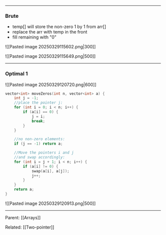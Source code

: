 
---
### Brute

- temp[] will store the non-zero 1 by 1 from arr[]
- replace the arr with temp in the front
- fill remaining with "0"

![[Pasted image 20250329115602.png|300]]

![[Pasted image 20250329115649.png|500]]


---
### Optimal 1

![[Pasted image 20250329120720.png|600]]


```cpp
vector<int> moveZeros(int n, vector<int> a) {
    int j = -1;
    //place the pointer j:
    for (int i = 0; i < n; i++) {
        if (a[i] == 0) {
            j = i;
            break;
        }
    }

    //no non-zero elements:
    if (j == -1) return a;

    //Move the pointers i and j
    //and swap accordingly:
    for (int i = j + 1; i < n; i++) {
        if (a[i] != 0) {
            swap(a[i], a[j]);
            j++;
        }
    }
    return a;
}
```

![[Pasted image 20250329120913.png|500]]


___
Parent: [[Arrays]]

Related: [[Two-pointer]]


